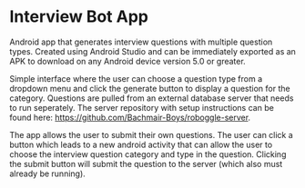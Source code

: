 # Interview Bot App
Android app that generates interview questions with multiple question types. Created using Android Studio and can be immediately exported as an APK to download on any Android device version 5.0 or greater. 

Simple interface where the user can choose a question type from a dropdown menu and click the generate button to display a question for the category. Questions are pulled from an external database server that needs to run seperately. The server repository with setup instructions can be found here: https://github.com/Bachmair-Boys/roboggle-server. 

The app allows the user to submit their own questions. The user can click a button which leads to a new android activity that can allow the user to choose the interview question category and type in the question. Clicking the submit button will submit the question to the server (which also must already be running). 
